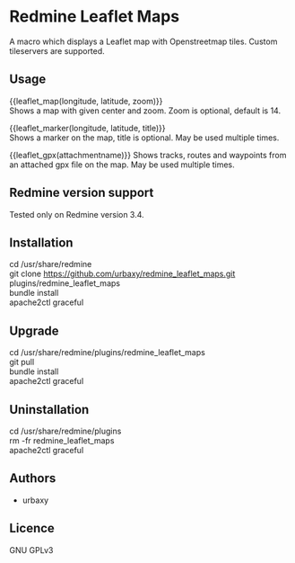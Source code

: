 # Redmine Leaflet Maps

A macro which displays a Leaflet map with Openstreetmap tiles. Custom tileservers are supported.

## Usage

{{leaflet_map(longitude, latitude, zoom)}}  
Shows a map with given center and zoom. Zoom is optional, default is 14.


{{leaflet_marker(longitude, latitude, title)}}  
Shows a marker on the map, title is optional. May be used multiple times.


{{leaflet_gpx(attachmentname)}}
Shows tracks, routes and waypoints from an attached gpx file on the map. May be used multiple times.

## Redmine version support

Tested only on Redmine version 3.4.

## Installation

cd /usr/share/redmine  
git clone https://github.com/urbaxy/redmine_leaflet_maps.git plugins/redmine_leaflet_maps  
bundle install  
apache2ctl graceful  

## Upgrade

cd /usr/share/redmine/plugins/redmine_leaflet_maps  
git pull  
bundle install  
apache2ctl graceful  

## Uninstallation

cd /usr/share/redmine/plugins  
rm -fr redmine_leaflet_maps  
apache2ctl graceful  

## Authors

- urbaxy

## Licence

GNU GPLv3
